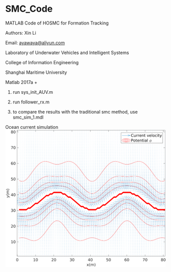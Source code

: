 # SMC_Code

MATLAB Code of HOSMC for Formation Tracking

Authors: Xin Li

Email: ayawaya@aliyun.com

Laboratory of Underwater Vehicles and Intelligent Systems

College of Information Engineering

Shanghai Maritime University

Matlab 2017a +

1. run sys_init_AUV.m

2. run follower_rx.m

3. to compare the results with the traditional smc method, use smc_sim_1.mdl

Ocean current simulation
![apf-1](oc1.png)

